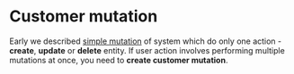# Customer mutation

Early we described [simple mutation](./create-new-form/describe-mutations.md) of system which do only one action - **create**, **update** or **delete** entity. If user action involves performing multiple mutations at once, you need to **create customer mutation**.

